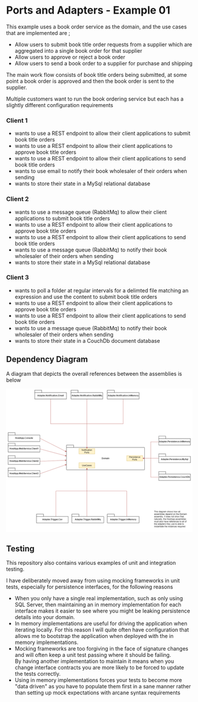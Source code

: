 # Ports and Adapters - Example 01

This example uses a book order service as the domain, and the use cases that are implemented are ;

* Allow users to submit book title order requests from a supplier which are aggregated into a single book order for that supplier
* Allow users to approve or reject a book order 
* Allow users to send a book order to a supplier for purchase and shipping

The main work flow consists of book title orders being submitted, at some point a book order is approved and then the book order is sent to the supplier.

Multiple customers want to run the book ordering service but each has a slightly different configuration requirements

### Client 1 ###

* wants to use a REST endpoint to allow their client applications to submit book title orders
* wants to use a REST endpoint to allow their client applications to approve book title orders
* wants to use a REST endpoint to allow their client applications to send book title orders
* wants to use email to notify their book wholesaler of their orders when sending
* wants to store their state in a MySql relational database

### Client 2 ###

* wants to use a message queue (RabbitMq) to allow their client applications to submit book title orders
* wants to use a REST endpoint to allow their client applications to approve book title orders
* wants to use a REST endpoint to allow their client applications to send book title orders
* wants to use a message queue (RabbitMq) to notify their book wholesaler of their orders when sending
* wants to store their state in a MySql relational database

### Client 3 ###

* wants to poll a folder at regular intervals for a delimted file matching an expression and use the content to submit book title orders
* wants to use a REST endpoint to allow their client applications to approve book title orders
* wants to use a REST endpoint to allow their client applications to send book title orders
* wants to use a message queue (RabbitMq) to notify their book wholesaler of their orders when sending
* wants to store their state in a CouchDb document database

## Dependency Diagram
A diagram that depicts the overall references between the assemblies is below

![](docs/DependencyDiagram.png)

## Testing ##
This repository also contains various examples of unit and integration testing.

I have deliberately moved away from using mocking frameworks in unit tests, especially for persistence interfaces, for the following reasons
* When you only have a single real implementation, such as only using SQL Server, then maintaining an in memory implementation for each interface makes it easier to see where you might be leaking persistence details into your domain.
* In memory implementations are useful for driving the application when iterating locally. For this reason I will quite often have configuration that allows me to bootstrap the application when deployed with the in memory implementations.
* Mocking frameworks are too forgiving in the face of signature changes and will often keep a unit test passing where it should be failing.   
  By having another implementation to maintain it means when you change interface contracts you are more likely to be forced to update the tests correctly.
* Using in memory implementations forces your tests to become more "data driven" as you have to populate them first in a sane manner rather than setting up mock expectations with arcane syntax requirements
  
